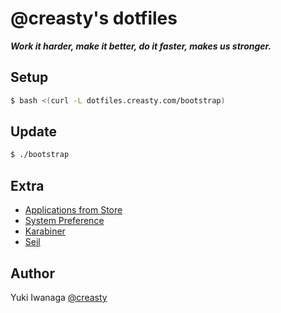 @creasty's dotfiles
===================

***Work it harder, make it better, do it faster, makes us stronger.***

Setup
-----

```sh
$ bash <(curl -L dotfiles.creasty.com/bootstrap)
```


Update
------

```sh
$ ./bootstrap
```


Extra
-----

- [Applications from Store](./docs/apps_from_store.md)
- [System Preference](./docs/system_preference.md)
- [Karabiner](./docs/karabiner.md)
- [Seil](./docs/seil.md)


Author
------

Yuki Iwanaga [@creasty](https://github.com/creasty)

